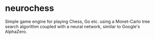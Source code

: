 # neurochess
Simple game engine for playing Chess, Go etc. using a Monet-Carlo tree search algorithm coupled with a neural network, similar to Google's AlphaZero.
